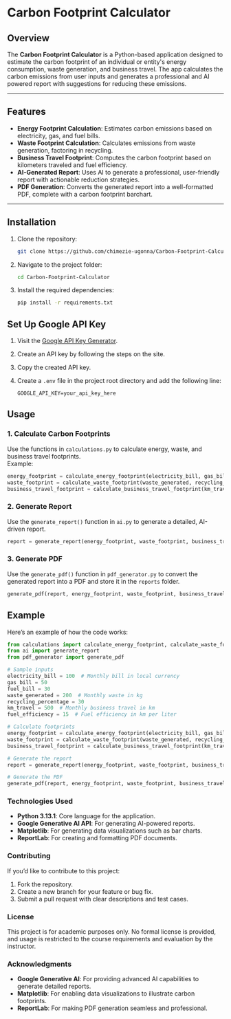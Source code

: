 # Carbon Footprint Calculator

## Overview
The **Carbon Footprint Calculator** is a Python-based application designed to estimate the carbon footprint of an individual or entity's energy consumption, waste generation, and business travel. The app calculates the carbon emissions from user inputs and generates a professional and AI powered report with suggestions for reducing these emissions.

---

## Features

- **Energy Footprint Calculation**: Estimates carbon emissions based on electricity, gas, and fuel bills.
- **Waste Footprint Calculation**: Calculates emissions from waste generation, factoring in recycling.
- **Business Travel Footprint**: Computes the carbon footprint based on kilometers traveled and fuel efficiency.
- **AI-Generated Report**: Uses AI to generate a professional, user-friendly report with actionable reduction strategies.
- **PDF Generation**: Converts the generated report into a well-formatted PDF, complete with a carbon footprint barchart.

---

## Installation

1. Clone the repository:

   ```bash
   git clone https://github.com/chimezie-ugonna/Carbon-Footprint-Calculator.git
   ```
   
2. Navigate to the project folder:

   ```bash
   cd Carbon-Footprint-Calculator
   ```

3.	Install the required dependencies:

    ```bash
    pip install -r requirements.txt
    ```
    
## Set Up Google API Key

1. Visit the [Google API Key Generator](https://aistudio.google.com/app/u/1/apikey?_gl=1*qh6gbs*_ga*MTc3MTg1MzU1My4xNzM0NDE5MTcy*_ga_P1DBVKWT6V*MTczNDUxODEwMy4zLjEuMTczNDUxODExNC40OS4wLjE4NTkzMDc3MDA.&pli=1).
2. Create an API key by following the steps on the site.
3. Copy the created API key.
4. Create a `.env` file in the project root directory and add the following line:
   
   ```env
   GOOGLE_API_KEY=your_api_key_here
   ```

## Usage

### 1. Calculate Carbon Footprints
Use the functions in `calculations.py` to calculate energy, waste, and business travel footprints.  
Example:
```python
energy_footprint = calculate_energy_footprint(electricity_bill, gas_bill, fuel_bill)
waste_footprint = calculate_waste_footprint(waste_generated, recycling_percentage)
business_travel_footprint = calculate_business_travel_footprint(km_travel, fuel_efficiency)
```

### 2.	Generate Report
Use the `generate_report()` function in `ai.py` to generate a detailed, AI-driven report.

```python
report = generate_report(energy_footprint, waste_footprint, business_travel_footprint)
```

### 3.	Generate PDF
Use the `generate_pdf()` function in `pdf_generator.py` to convert the generated report into a PDF and store it in the `reports` folder.

```python
generate_pdf(report, energy_footprint, waste_footprint, business_travel_footprint)
```

## Example
Here’s an example of how the code works:

```python
from calculations import calculate_energy_footprint, calculate_waste_footprint, calculate_business_travel_footprint
from ai import generate_report
from pdf_generator import generate_pdf

# Sample inputs
electricity_bill = 100  # Monthly bill in local currency
gas_bill = 50
fuel_bill = 30
waste_generated = 200  # Monthly waste in kg
recycling_percentage = 30
km_travel = 500  # Monthly business travel in km
fuel_efficiency = 15  # Fuel efficiency in km per liter

# Calculate footprints
energy_footprint = calculate_energy_footprint(electricity_bill, gas_bill, fuel_bill)
waste_footprint = calculate_waste_footprint(waste_generated, recycling_percentage)
business_travel_footprint = calculate_business_travel_footprint(km_travel, fuel_efficiency)

# Generate the report
report = generate_report(energy_footprint, waste_footprint, business_travel_footprint)

# Generate the PDF
generate_pdf(report, energy_footprint, waste_footprint, business_travel_footprint)
```

### Technologies Used

- **Python 3.13.1**: Core language for the application.
- **Google Generative AI API**: For generating AI-powered reports.
- **Matplotlib**: For generating data visualizations such as bar charts.
- **ReportLab**: For creating and formatting PDF documents.

### Contributing

If you’d like to contribute to this project:
1. Fork the repository.
2. Create a new branch for your feature or bug fix.
3. Submit a pull request with clear descriptions and test cases.

### License

This project is for academic purposes only. No formal license is provided, and usage is restricted to the course requirements and evaluation by the instructor.

### Acknowledgments

- **Google Generative AI**: For providing advanced AI capabilities to generate detailed reports.
- **Matplotlib**: For enabling data visualizations to illustrate carbon footprints.
- **ReportLab**: For making PDF generation seamless and professional.